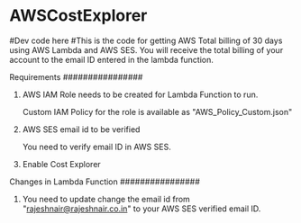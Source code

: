 # AWSCostExplorer
#Dev code here
#This is the code for getting AWS Total billing of 30 days using AWS Lambda and AWS SES. You will receive the total billing of your account to the email ID entered in the lambda function.

Requirements
################


1. AWS IAM Role needs to be created for Lambda Function to run.

    Custom IAM Policy for the role is available as "AWS_Policy_Custom.json"

2. AWS SES email id to be verified

    You need to verify email ID in AWS SES.

3. Enable Cost Explorer

Changes in Lambda Function
################

1. You need to update change the email id from "rajeshnair@rajeshnair.co.in" to your AWS SES verified email ID.

